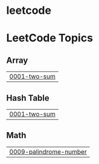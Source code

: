 # leetcode
<!---LeetCode Topics Start-->
# LeetCode Topics
## Array
|  |
| ------- |
| [0001-two-sum](https://github.com/chandru39/leetcode/tree/master/0001-two-sum) |
## Hash Table
|  |
| ------- |
| [0001-two-sum](https://github.com/chandru39/leetcode/tree/master/0001-two-sum) |
## Math
|  |
| ------- |
| [0009-palindrome-number](https://github.com/chandru39/leetcode/tree/master/0009-palindrome-number) |
<!---LeetCode Topics End-->